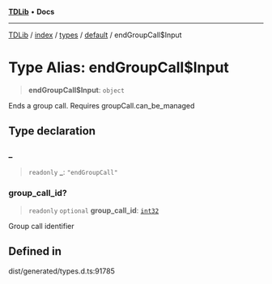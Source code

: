 [**TDLib**](../../../../../../README.md) • **Docs**

***

[TDLib](../../../../../../modules.md) / [index](../../../../../README.md) / [types](../../../README.md) / [default](../README.md) / endGroupCall$Input

# Type Alias: endGroupCall$Input

> **endGroupCall$Input**: `object`

Ends a group call. Requires groupCall.can_be_managed

## Type declaration

### \_

> `readonly` **\_**: `"endGroupCall"`

### group\_call\_id?

> `readonly` `optional` **group\_call\_id**: [`int32`](int32-1.md)

Group call identifier

## Defined in

dist/generated/types.d.ts:91785
